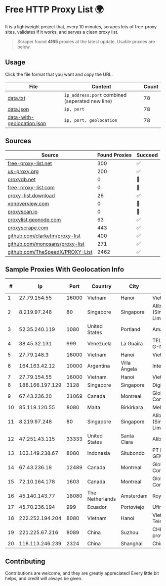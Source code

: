 
# Free HTTP Proxy List 🌍

It is a lightweight project that, every 10 minutes, scrapes lots of free-proxy sites, validates if it works, and serves a clean proxy list.


> Scraper found **4165** proxies at the latest update. Usable proxies are below.

## Usage

Click the file format that you want and copy the URL.


|File|Content|Count|
|----|-------|-----|
|[data.txt](https://raw.githubusercontent.com/themiralay/Proxy-List-World/master/data.txt)|`ip_address:port` combined (seperated new line)|78|
|[data.json](https://raw.githubusercontent.com/themiralay/Proxy-List-World/master/data.json)|`ip, port`|78|
|[data-with-geolocation.json](https://raw.githubusercontent.com/themiralay/Proxy-List-World/master/data-with-geolocation.json)|`ip, port, geolocation`|78|

## Sources

|Source|Found Proxies|Succeed|
|------|-------------|-------|
|[free-proxy-list.net](https://free-proxy-list.net)|300|✅|
|[us-proxy.org](https://www.us-proxy.org)|200|✅|
|[proxydb.net](http://proxydb.net)|0|🚫|
|[free-proxy-list.com](https://free-proxy-list.com/?page=&port=&type%5B%5D=http&type%5B%5D=https&up_time=0&search=Search)|0|🚫|
|[proxy-list.download](https://www.proxy-list.download/HTTP)|26|✅|
|[vpnoverview.com](https://vpnoverview.com/privacy/anonymous-browsing/free-proxy-servers)|0|🚫|
|[proxyscan.io](https://www.proxyscan.io)|0|🚫|
|[proxylist.geonode.com](https://proxylist.geonode.com/api/proxy-list?limit=300&page=1&sort_by=lastChecked&sort_type=desc&protocols=http,https)|63|✅|
|[proxyscrape.com](https://api.proxyscrape.com/v2/?request=displayproxies&protocol=http&timeout=10000&country=all&ssl=all&anonymity=all)|443|✅|
|[github.com/clarketm/proxy-list](https://raw.githubusercontent.com/clarketm/proxy-list/master/proxy-list-raw.txt)|400|✅|
|[github.com/monosans/proxy-list](https://raw.githubusercontent.com/monosans/proxy-list/main/proxies/http.txt)|271|✅|
|[github.com/TheSpeedX/PROXY-List](https://raw.githubusercontent.com/TheSpeedX/PROXY-List/master/http.txt)|2462|✅|


## Sample Proxies With Geolocation Info

|#|Ip|Port|Country|City|Internet Service Provider|
|-|--|----|-------|----|-------------------------|
|1|27.79.154.55|16000|Vietnam|Hanoi|Viettel Corporation|
|2|8.219.97.248|80|Singapore|Singapore|Alibaba Cloud (Singapore) Private Limited|
|3|52.35.240.119|1080|United States|Portland|Amazon.com, Inc.|
|4|38.45.32.131|999|Venezuela|La Guaira|TELECOMUNICACIONES G-NETWORK, C.A.|
|5|27.79.148.3|16000|Vietnam|Hanoi|Viettel Corporation|
|6|164.163.42.12|10000|Argentina|Villa Ángela|Interret Villa Angela SRL|
|7|27.79.154.55|16000|Vietnam|Hanoi|Viettel Corporation|
|8|188.166.197.129|3128|Singapore|Singapore|DigitalOcean, LLC|
|9|67.43.236.20|31069|Canada|Montreal|GloboTech Communications|
|10|85.119.120.55|8080|Malta|Birkirkara|Melita Ltd|
|11|8.219.97.248|80|Singapore|Singapore|Alibaba Cloud (Singapore) Private Limited|
|12|47.251.43.115|33333|United States|Santa Clara|Alibaba Cloud LLC|
|13|103.149.238.67|8080|Indonesia|Situbondo|PT BITNIAGA CIPTA GEMILANG|
|14|67.43.236.18|12489|Canada|Montreal|GloboTech Communications|
|15|72.10.164.178|1603|Canada|Montreal|GloboTech Communications|
|16|45.140.143.77|18080|The Netherlands|Amsterdam|RoyaleHosting BV|
|17|45.70.236.194|999|Ecuador|Portoviejo|Ufinet Panama S.A.|
|18|222.252.194.204|8080|Vietnam|Hanoi|VietNam Post and Telecom Corporation|
|19|221.225.67.216|8089|China|Suzhou|CHINANET jiangsu province network|
|20|118.113.246.239|2324|China|Shanghai|Chinanet|



## Contributing

Contributions are welcome, and they are greatly appreciated! Every
little bit helps, and credit will always be given.

